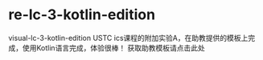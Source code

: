 # re-lc-3-kotlin-edition
visual-lc-3-kotlin-edition USTC ics课程的附加实验A，在助教提供的模板上完成，使用Kotlin语言完成，体验很棒！ 获取助教模板请点击此处
